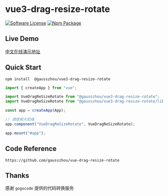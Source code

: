 # vue3-drag-resize-rotate

 
[![Software License](https://img.shields.io/badge/license-MIT-brightgreen.svg?style=flat-square)](LICENSE) [![Npm Package](https://img.shields.io/npm/v/@gausszhou/vue3-drag-resize-rotate.svg)](https://www.npmjs.com/package/@gausszhou/vue3-drag-resize-rotate)

## Live Demo

[中文在线演示地址](https://gausszhou.github.io/vue-drag-resize-rotate)

## Quick Start

```shell
npm install  @gausszhou/vue3-drag-resize-rotate
```

```js
import { createApp } from "vue";

import VueDragReSizeRotate from "@gausszhou/vue3-drag-resize-rotate";
import VueDragReSizeRotate from "@gausszhou/vue3-drag-resize-rotate/lib/bundle.ems.css";

const app = createApp(App);

// 请使用大驼峰
app.component("VueDragReSizeRotate", VueDragReSizeRotate);

app.mount("#app");
```

## Code Reference

```shell
https://github.com/gausszhou/vue-drag-resize-rotate
```

## Thanks

感谢 `gogocode` 提供的代码转换服务
